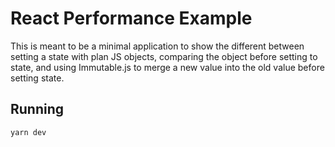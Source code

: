 # React Performance Example

This is meant to be a minimal application to show the different between setting a state with plan JS objects, comparing the object before setting to state, and using Immutable.js to merge a new value into the old value before setting state.

## Running

```
yarn dev
```
